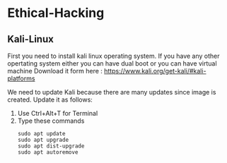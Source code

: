 # Ethical-Hacking

## Kali-Linux

First you need to install kali linux operating system. If you have any other opertating system either you can have dual boot or you can have virtual machine
Download it form here : https://www.kali.org/get-kali/#kali-platforms

We need to update Kali because there are many updates since image is created. Update it as follows:
1. Use Ctrl+Alt+T for Terminal
2. Type these commands
   ```
   sudo apt update
   sudo apt upgrade
   sudo apt dist-upgrade
   sudo apt autoremove
   ```
